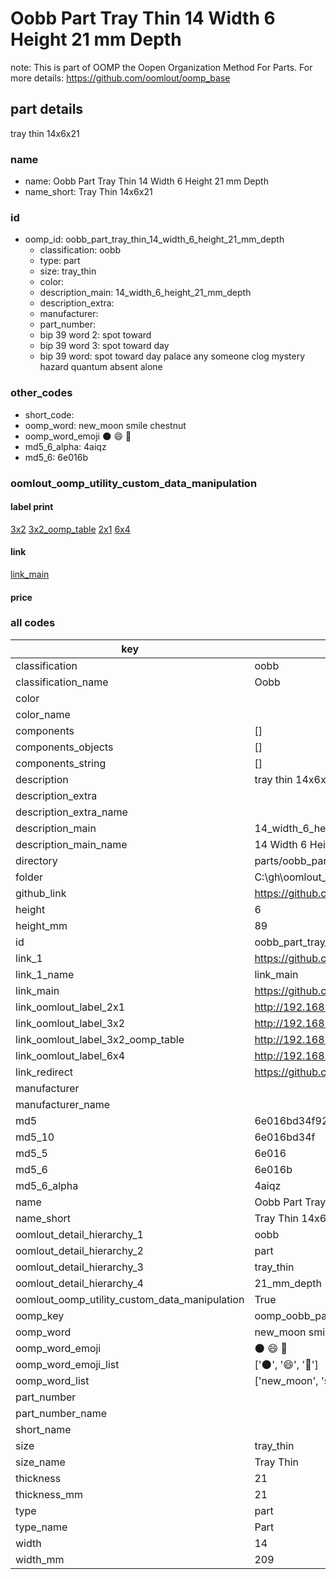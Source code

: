# Oobb Part Tray Thin 14 Width 6 Height 21 mm Depth  

note: This is part of OOMP the Oopen Organization Method For Parts. For more details: https://github.com/oomlout/oomp_base

##  part details
  



tray thin 14x6x21



### name
* name: Oobb Part Tray Thin 14 Width 6 Height 21 mm Depth
* name_short: Tray Thin 14x6x21 
### id
* oomp_id: oobb_part_tray_thin_14_width_6_height_21_mm_depth
  * classification: oobb
  * type: part
  * size: tray_thin
  * color: 
  * description_main: 14_width_6_height_21_mm_depth
  * description_extra: 
  * manufacturer: 
  * part_number: 
  * bip 39 word 2: spot toward
  * bip 39 word 3: spot toward day
  * bip 39 word: spot toward day palace any someone clog mystery hazard quantum absent alone

### other_codes
* short_code: 
* oomp_word: new_moon smile chestnut
* oomp_word_emoji :new_moon: :smile: :chestnut:
* md5_6_alpha: 4aiqz
* md5_6: 6e016b






### oomlout_oomp_utility_custom_data_manipulation
#### label print
[3x2](http://192.168.1.245:1112/?label=oomp%204aiqz)
[3x2_oomp_table](http://192.168.1.108:1112/?label=oomp%204aiqz)
[2x1](http://192.168.1.242:1112/?label=oomp%204aiqz)
[6x4](http://192.168.1.55:1112/?label=oomp%204aiqz)    

#### link

[link_main](https://github.com/oomlout/oomlout_oobb_version_4_generated_parts/tree/main/navigation_oomp/oobb/part/tray_thin/14_width_6_height_21_mm_depth/part)                              

#### price







### all codes 
| key | value |  
| --- | --- |  
| classification | oobb |  
| classification_name | Oobb |  
| color |  |  
| color_name |  |  
| components | [] |  
| components_objects | [] |  
| components_string | [] |  
| description | tray thin 14x6x21 |  
| description_extra |  |  
| description_extra_name |  |  
| description_main | 14_width_6_height_21_mm_depth |  
| description_main_name | 14 Width 6 Height 21 mm Depth |  
| directory | parts/oobb_part_tray_thin_14_width_6_height_21_mm_depth |  
| folder | C:\gh\oomlout_oobb_version_4_generated_parts\parts\oobb_part_tray_thin_14_width_6_height_21_mm_depth |  
| github_link | https://github.com/oomlout/oomlout_oomp_part_src/tree/main/parts/oobb_part_tray_thin_14_width_6_height_21_mm_depth |  
| height | 6 |  
| height_mm | 89 |  
| id | oobb_part_tray_thin_14_width_6_height_21_mm_depth |  
| link_1 | https://github.com/oomlout/oomlout_oobb_version_4_generated_parts/tree/main/navigation_oomp/oobb/part/tray_thin/14_width_6_height_21_mm_depth/part |  
| link_1_name | link_main |  
| link_main | https://github.com/oomlout/oomlout_oobb_version_4_generated_parts/tree/main/navigation_oomp/oobb/part/tray_thin/14_width_6_height_21_mm_depth/part |  
| link_oomlout_label_2x1 | http://192.168.1.242:1112/?label=oomp%204aiqz |  
| link_oomlout_label_3x2 | http://192.168.1.245:1112/?label=oomp%204aiqz |  
| link_oomlout_label_3x2_oomp_table | http://192.168.1.108:1112/?label=oomp%204aiqz |  
| link_oomlout_label_6x4 | http://192.168.1.55:1112/?label=oomp%204aiqz |  
| link_redirect | https://github.com/oomlout/oomlout_oobb_version_4_generated_parts/tree/main/parts/oobb_tray_thin_14_06_21 |  
| manufacturer |  |  
| manufacturer_name |  |  
| md5 | 6e016bd34f9265733c0519f270398696 |  
| md5_10 | 6e016bd34f |  
| md5_5 | 6e016 |  
| md5_6 | 6e016b |  
| md5_6_alpha | 4aiqz |  
| name | Oobb Part Tray Thin 14 Width 6 Height 21 mm Depth |  
| name_short | Tray Thin 14x6x21  |  
| oomlout_detail_hierarchy_1 | oobb |  
| oomlout_detail_hierarchy_2 | part |  
| oomlout_detail_hierarchy_3 | tray_thin |  
| oomlout_detail_hierarchy_4 | 21_mm_depth |  
| oomlout_oomp_utility_custom_data_manipulation | True |  
| oomp_key | oomp_oobb_part_tray_thin_14_width_6_height_21_mm_depth |  
| oomp_word | new_moon smile chestnut |  
| oomp_word_emoji | :new_moon: :smile: :chestnut: |  
| oomp_word_emoji_list | [':new_moon:', ':smile:', ':chestnut:'] |  
| oomp_word_list | ['new_moon', 'smile', 'chestnut'] |  
| part_number |  |  
| part_number_name |  |  
| short_name |  |  
| size | tray_thin |  
| size_name | Tray Thin |  
| thickness | 21 |  
| thickness_mm | 21 |  
| type | part |  
| type_name | Part |  
| width | 14 |  
| width_mm | 209 |  
